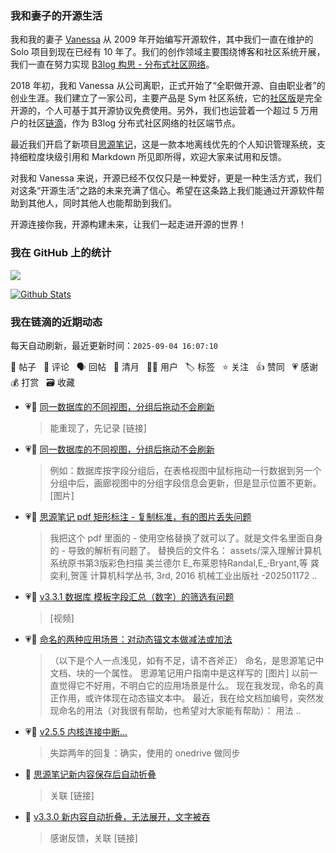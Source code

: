 ### 我和妻子的开源生活

我和我的妻子 [Vanessa](https://github.com/Vanessa219) 从 2009 年开始编写开源软件，其中我们一直在维护的 Solo 项目到现在已经有 10 年了。我们的创作领域主要围绕博客和社区系统开展，我们一直在努力实现 [B3log 构思 - 分布式社区网络](https://ld246.com/article/1546941897596)。

2018 年初，我和 Vanessa 从公司离职，正式开始了“全职做开源、自由职业者”的创业生涯。我们建立了一家公司，主要产品是 Sym 社区系统，它的[社区版](https://github.com/88250/symphony)是完全开源的，个人可基于其开源协议免费使用。另外，我们也运营着一个超过 5 万用户的社区[链滴](https://ld246.com)，作为 B3log 分布式社区网络的社区端节点。

最近我们开启了新项目[思源笔记](https://github.com/siyuan-note/siyuan)，这是一款本地离线优先的个人知识管理系统，支持细粒度块级引用和 Markdown 所见即所得，欢迎大家来试用和反馈。

对我和 Vanessa 来说，开源已经不仅仅只是一种爱好，更是一种生活方式，我们对这条“开源生活”之路的未来充满了信心。希望在这条路上我们能通过开源软件帮助到其他人，同时其他人也能帮助到我们。

开源连接你我，开源构建未来，让我们一起走进开源的世界！

### 我在 GitHub 上的统计

<a title="Hits" target="_blank" href="https://github.com/88250/88250"><img src="https://hits.b3log.org/88250/88250.svg"></a>

[![Github Stats](https://github-readme-stats.vercel.app/api?username=88250&theme=tokyonight&show_icons=true)](https://github.com/88250)

<!--events start -->

### 我在链滴的近期动态

每天自动刷新，最近更新时间：`2025-09-04 16:07:10`

📝 帖子 &nbsp; 💬 评论 &nbsp; 🗣 回帖 &nbsp; 🌙 清月 &nbsp; 👨‍💻 用户 &nbsp; 🏷️ 标签 &nbsp; ⭐️ 关注 &nbsp; 👍 赞同 &nbsp; 💗 感谢 &nbsp; 💰 打赏 &nbsp; 🗃 收藏

* 💗💬 [同一数据库的不同视图，分组后拖动不会刷新](https://ld246.com/article/1756869867017/comment/1756891658196#comments)

  > 能重现了，先记录 [链接]
* 💗📝 [同一数据库的不同视图，分组后拖动不会刷新](https://ld246.com/article/1756869867017)

  > 例如：数据库按字段分组后，在表格视图中鼠标拖动一行数据到另一个分组中后，画廊视图中的分组字段信息会更新，但是显示位置不更新。 [图片]
* 💗💬 [思源笔记 pdf 矩形标注 - 复制标准，有的图片丢失问题](https://ld246.com/article/1756781930205/comment/1756789762080#comments)

  > 我把这个 pdf 里面的 - 使用空格替换了就可以了。就是文件名里面自身的 - 导致的解析有问题了。 替换后的文件名： assets/深入理解计算机系统原书第3版彩色扫描 美兰德尔 E_布莱恩特Randal,E_·Bryant,等 龚奕利,贺莲 计算机科学丛书, 3rd, 2016 机械工业出版社 -202501172 ..
* 💗📝 [v3.3.1 数据库 模板字段汇总（数字）的筛选有问题](https://ld246.com/article/1756789249441)

  > [视频]
* 💗📝 [命名的两种应用场景：对动态锚文本做减法或加法](https://ld246.com/article/1756714892052)

  > （以下是个人一点浅见，如有不足，请不吝斧正） 命名，是思源笔记中文档、块的一个属性。 思源笔记用户指南中是这样写的 [图片] 以前一直觉得它不好用，不明白它的应用场景是什么。 现在我发现，命名的真正作用，或许体现在动态锚文本中。 最近，我在给文档加编号，突然发现命名的用法（对我很有帮助，也希望对大家能有帮助）： 用法  ..
* 💗💬 [v2.5.5 内核连接中断...](https://ld246.com/article/1672024019227/comment/1756695776642#comments)

  > 失踪两年的回复：确实，使用的 onedrive 做同步
* 💬 [思源笔记新内容保存后自动折叠](https://ld246.com/article/1756567006711/comment/1756607548431#comments)

  > 关联 [链接]
* 💬 [v3.3.0 新内容自动折叠，无法展开，文字被吞](https://ld246.com/article/1756606947070/comment/1756607521272#comments)

  > 感谢反馈，关联 [链接]


<!--events end -->
